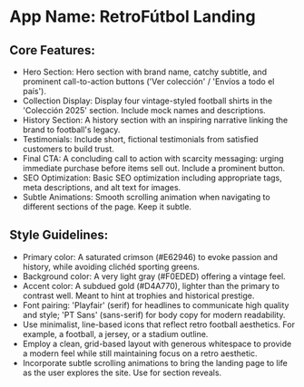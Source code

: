 # **App Name**: RetroFútbol Landing

## Core Features:

- Hero Section: Hero section with brand name, catchy subtitle, and prominent call-to-action buttons ('Ver colección' / 'Envíos a todo el país').
- Collection Display: Display four vintage-styled football shirts in the 'Colección 2025' section.  Include mock names and descriptions.
- History Section: A history section with an inspiring narrative linking the brand to football's legacy.
- Testimonials: Include short, fictional testimonials from satisfied customers to build trust.
- Final CTA: A concluding call to action with scarcity messaging: urging immediate purchase before items sell out.  Include a prominent button.
- SEO Optimization: Basic SEO optimization including appropriate tags, meta descriptions, and alt text for images.
- Subtle Animations: Smooth scrolling animation when navigating to different sections of the page. Keep it subtle.

## Style Guidelines:

- Primary color: A saturated crimson (#E62946) to evoke passion and history, while avoiding clichéd sporting greens.
- Background color: A very light gray (#F0EDED) offering a vintage feel.
- Accent color: A subdued gold (#D4A770), lighter than the primary to contrast well. Meant to hint at trophies and historical prestige.
- Font pairing: 'Playfair' (serif) for headlines to communicate high quality and style; 'PT Sans' (sans-serif) for body copy for modern readability.
- Use minimalist, line-based icons that reflect retro football aesthetics. For example, a football, a jersey, or a stadium outline.
- Employ a clean, grid-based layout with generous whitespace to provide a modern feel while still maintaining focus on a retro aesthetic.
- Incorporate subtle scrolling animations to bring the landing page to life as the user explores the site.  Use for section reveals.